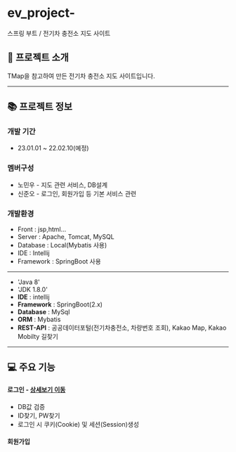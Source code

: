 # ev_project-
스프링 부트 / 전기차 충전소 지도 사이트

## :red_car: 프로젝트 소개
TMap을 참고하여 만든 전기차 충전소 지도 사이트입니다.
******
## :books: 프로젝트 정보

### 개발 기간
* 23.01.01 ~ 22.02.10(예정)

### 멤버구성
- 노민우 - 지도 관련 서비스, DB설계
- 신준오 - 로그인, 회원가입 등 기본 서비스 관련

### 개발환경
- Front : jsp,html...
- Server : Apache, Tomcat, MySQL
- Database : Local(Mybatis 사용)
- IDE : Intellij
- Framework : SpringBoot 사용
******
- 'Java 8'
- 'JDK 1.8.0'
- **IDE** : intellij
- **Framework** : SpringBoot(2.x)
- **Database** : MySql
- **ORM** : Mybatis
- **REST-API** : 공공데이터포털(전기차충전소, 차량번호 조회), Kakao Map, Kakao Mobilty 길찾기
*****
## 💻 주요 기능
#### 로그인 - <a href="">상세보기 이동</a>
- DB값 검증
- ID찾기, PW찾기
- 로그인 시 쿠키(Cookie) 및 세션(Session)생성
#### 회원가입 
